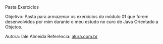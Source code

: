 Pasta Exercícios

Objetivo: Pasta para armazenar os exercícios do módulo 01 que forem desenvolvidos por mim durante o meu estudo no curo de Java Orientado a Objetos.

Autora: Iale Almeida
Referência: [alura.com.br](https://cursos.alura.com.br/course/java-aplicando-orientacao-objetos)